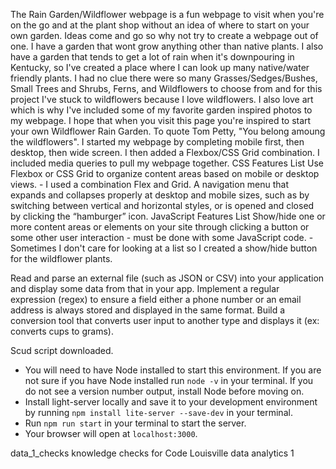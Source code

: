 The Rain Garden/Wildflower webpage is a fun webpage to visit when you're on the go and at the plant shop without an idea of where to start on your own garden. Ideas come and go so why not try to create a webpage out of one. I have a garden that wont grow anything other than native plants. I also have a garden that tends to get a lot of rain when it's downpouring in Kentucky, so I've created a place where I can look up many native/water friendly plants. I had no clue there were so many Grasses/Sedges/Bushes, Small Trees and Shrubs, Ferns, and Wildflowers to choose from and for this project I've stuck to wildflowers because I love wildflowers. I also love art which is why I've included some of my favorite garden inspired photos to my webpage. I hope that when you visit this page you're inspired to start your own Wildflower Rain Garden. To quote Tom Petty, "You belong amoung the wildflowers". 
I started my webpage by completing mobile first, then desktop, then wide screen. I then added a Flexbox/CSS Grid combination. I included media queries to pull my webpage together. 
CSS Features List 
Use Flexbox or CSS Grid to organize content areas based on mobile or desktop views. - I used a combination Flex and Grid. 
A navigation menu that expands and collapses properly at desktop and mobile sizes, such as by switching between vertical and horizontal styles, or is opened and closed by clicking the “hamburger” icon. 
JavaScript Features List 
Show/hide one or more content areas or elements on your site through clicking a button or some other user interaction - must be done with some JavaScript code. - Sometimes I don't care for looking at a list so I created a show/hide button for the wildflower plants. 


Read and parse an external file (such as JSON or CSV) into your application and display some data from that in your app.
Implement a regular expression (regex) to ensure a field either a phone number or an email address is always stored and displayed in the same format.
Build a conversion tool that converts user input to another type and displays it (ex: converts cups to grams).


Scud script downloaded. 

- You will need to have Node installed to start this environment. If you are not sure if you have Node installed run `node -v` in your terminal. If you do not see a version number output, install Node before moving on.
- Install light-server locally and save it to your development environment by running `npm install lite-server --save-dev` in your terminal.
- Run `npm run start` in your terminal to start the server.
- Your browser will open at `localhost:3000`.

data_1_checks
knowledge checks for Code Louisville data analytics 1

